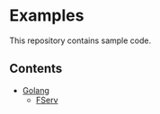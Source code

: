 # Examples

This repository contains sample code.

## Contents

- [Golang](golang/README.md) 
  - [FServ](golang/fserv/README.md)
